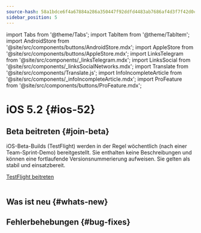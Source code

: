 ```yaml
---
source-hash: 58a1bdce6f4a67884a286a350447f92ddfd4483ab7686af4d3f7f42d0cf02a69
sidebar_position: 5
---
```

import Tabs from '@theme/Tabs';
import TabItem from '@theme/TabItem';
import AndroidStore from '@site/src/components/buttons/AndroidStore.mdx';
import AppleStore from '@site/src/components/buttons/AppleStore.mdx';
import LinksTelegram from '@site/src/components/_linksTelegram.mdx';
import LinksSocial from '@site/src/components/_linksSocialNetworks.mdx';
import Translate from '@site/src/components/Translate.js';
import InfoIncompleteArticle from '@site/src/components/_infoIncompleteArticle.mdx';
import ProFeature from '@site/src/components/buttons/ProFeature.mdx';


# iOS 5.2 {#ios-52}

## Beta beitreten {#join-beta}

iOS-Beta-Builds (TestFlight) werden in der Regel wöchentlich (nach einer Team-Sprint-Demo) bereitgestellt. Sie enthalten keine Beschreibungen und können eine fortlaufende Versionsnummerierung aufweisen. Sie gelten als stabil und einsatzbereit.

<div>
  <a class="button button--active" href="https://testflight.apple.com/join/7poGNCKy">TestFlight beitreten</a>
</div>

<br/>


## Was ist neu {#whats-new}




## Fehlerbehebungen {#bug-fixes}